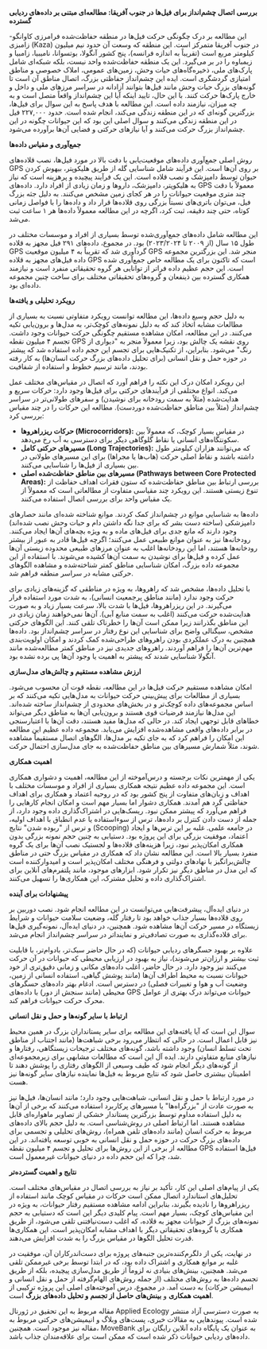 **بررسی اتصال چشم‌انداز برای فیل‌ها در جنوب آفریقا: مطالعه‌ای مبتنی بر داده‌های ردیابی گسترده**

این مطالعه بر درک چگونگی حرکت فیل‌ها در منطقه حفاظت‌شده فرامرزی کاوانگو-زامبزی (Kaza) در جنوب آفریقا متمرکز است. این منطقه که وسعت آن حدود نیم میلیون کیلومتر مربع است (تقریباً به اندازه فرانسه)، پنج کشور آنگولا، بوتسوانا، نامیبیا، زامبیا و زیمباوه را در بر می‌گیرد. این یک منطقه حفاظت‌شده واحد نیست، بلکه شبکه‌ای شامل پارک‌های ملی، ذخیره‌گاه‌های حیات وحش، زمین‌های عمومی، املاک خصوصی و مناطق امتیازی گردشگری است. ایده این چشم‌انداز حفاظتی بزرگ، اتصال مناطق آن است تا گونه‌های بزرگ حیات وحش مانند فیل‌ها بتوانند آزادانه در سراسر مرزهای ملی و داخل و خارج پارک‌ها حرکت کنند. با این حال، تایید اینکه آیا این چشم‌انداز واقعاً متصل است و به چه میزان، نیازمند داده است. این مطالعه با هدف پاسخ به این سوال برای فیل‌ها، بزرگترین گونه‌ای که در این منطقه زندگی می‌کند، انجام شده است. حدود ۲۲۷,۰۰۰ فیل در این منطقه زندگی می‌کنند و سوال اصلی این بود که این حیوانات چگونه در این چشم‌انداز بزرگ حرکت می‌کنند و آیا نیازهای حرکتی و فضایی آن‌ها برآورده می‌شود.

**جمع‌آوری و مقیاس داده‌ها**

روش اصلی جمع‌آوری داده‌های موقعیت‌یابی با دقت بالا در مورد فیل‌ها، نصب قلاده‌های GPS بر روی آن‌ها است. این فرآیند شامل شناسایی گله از طریق هلیکوپتر، بیهوش کردن حیوان توسط دامپزشک و نصب قلاده است. این یک فرآیند پیچیده و پرهزینه است که نیاز به هلیکوپتر، دامپزشک، داروها و زمان زیادی از افراد دارد. داده‌های GPS معمولاً با دقت چند متری موقعیت حیوانات را در هر کجای زمین مشخص می‌کنند. به دلیل جثه بزرگ فیل، می‌توان باتری‌های نسبتاً بزرگی روی قلاده‌ها قرار داد و داده‌ها را با فواصل زمانی کوتاه، حتی چند دقیقه، ثبت کرد، اگرچه در این مطالعه معمولاً داده‌ها هر ۱ ساعت ثبت می‌شد.

این مطالعه شامل داده‌های جمع‌آوری‌شده توسط بسیاری از افراد و موسسات مختلف در طول ۱۵ سال (از ۲۰۰۹ تا ۲۰۲۳/۲۰۲۴) بود. در مجموع، داده‌های ۲۹۱ فیل مجهز به قلاده GPS گردآوری شد که تقریباً به ۴ میلیون موقعیت GPS منجر شد. این بزرگترین مجموعه داده فیل‌های مجهز به قلاده GPS است که تاکنون برای یک مطالعه خاص جمع‌آوری شده است. این حجم عظیم داده فراتر از توانایی هر گروه تحقیقاتی منفرد است و نیازمند همکاری گسترده بین ذینفعان و گروه‌های تحقیقاتی مختلف برای ساخت چنین مجموعه داده‌ای بود.

**رویکرد تحلیلی و یافته‌ها**

به دلیل حجم وسیع داده‌ها، این مطالعه توانست رویکرد متفاوتی نسبت به بسیاری از مطالعات مشابه اتخاذ کند که به دلیل نمونه‌های کوچک‌تر، به مدل‌ها و برون‌یابی تکیه می‌کنند. در این مطالعه، امکان مشاهده مستقیم چگونگی حرکت حیوانات وجود داشت. تجسم ۴ میلیون نقطه GPS روی نقشه یک چالش بود، زیرا معمولاً منجر به "دیواری از رنگ" می‌شود. بنابراین، از تکنیک‌هایی برای تجسم این حجم داده استفاده شد که پیشتر در حوزه حمل و نقل انسانی (برای تحلیل داده‌های بزرگ حرکت انسان‌ها) به کار رفته بودند، مانند ترسیم خطوط و استفاده از شفافیت.

این رویکرد امکان درک این نکته را فراهم آورد که اتصال در مقیاس‌های مختلف عمل می‌کند. انواع مختلفی از فرآیندهای حرکتی برای فیل‌ها وجود دارد: حرکات سریع و هدایت‌شده (مثلاً به سمت رودخانه برای نوشیدن) و سفرهای طولانی‌تر در سراسر چشم‌انداز (مثلاً بین مناطق حفاظت‌شده دوردست). مطالعه این حرکات را در چند مقیاس بررسی کرد:
*   **حرکات ریزراهروها (Microcorridors):** در مقیاس بسیار کوچک، که معمولاً بین سکونتگاه‌های انسانی یا نقاط گلوگاهی دیگر برای دسترسی به آب رخ می‌دهد.
*   **مسیرهای حرکتی کامل (Long Trajectories):** که می‌توانند هزاران کیلومتر طول داشته باشند و نقاط اصلی حرکت (هاب‌ها یا مجراها) برای این مسیرهای طولانی در بین بسیاری از فیل‌ها را شناسایی می‌کنند.
*   **مسیرهای بین مناطق حفاظت‌شده اصلی (Pathways between Core Protected Areas):** بررسی ارتباط بین مناطق حفاظت‌شده که ستون فقرات اهداف حفاظت از تنوع زیستی هستند. این رویکرد چند مقیاسی متفاوت از مطالعاتی است که معمولاً از یک مقیاس واحد برای بررسی اتصال استفاده می‌کنند.

داده‌ها به شناسایی موانع در چشم‌انداز کمک کردند. موانع شناخته شده‌ای مانند حصارهای دامپزشکی (ساخته دست بشر که برای جدا نگه داشتن دام و حیات وحش نصب شده‌اند) وجود دارند که مانع جدی برای فیل‌های ماده و به ویژه بچه‌های آن‌ها ایجاد می‌کنند. رودخانه‌ها نیز به عنوان موانع طبیعی عمل می‌کنند؛ اگرچه فیل‌ها قادر به عبور از بیشتر رودخانه‌ها هستند، اما این رودخانه‌ها اغلب به عنوان مرزهای طبیعی محدوده زیستی آن‌ها عمل کرده و فیل‌ها برای نوشیدن به سمت آن‌ها کشیده می‌شوند. با استفاده از این مجموعه داده بزرگ، امکان شناسایی مناطق کمتر شناخته‌شده و مشاهده الگوهای حرکتی مشابه در سراسر منطقه فراهم شد.

با تحلیل داده‌ها، مشخص شد که راهروها، به ویژه در مناطقی که گزینه‌های زیادی برای حرکت وجود ندارد (مانند مناطق پرجمعیت انسانی)، به شدت مورد استفاده قرار می‌گیرند. در این ریزراهروها، فیل‌ها با شدت بالا، سرعت بسیار زیاد و به صورت هدایت‌شده حرکت می‌کنند (اغلب به سمت منابع آبی). آن‌ها نمی‌خواهند زمان زیادی در این مناطق بگذرانند زیرا ممکن است آن‌ها را خطرناک تلقی کنند. این الگوهای حرکتی مشخص، سیگنالی واضح برای شناسایی این نوع رفتار در سراسر چشم‌انداز بود. داده‌ها همچنین به درک عملکردی بودن راهروهای طراحی‌شده کمک کردند و امکان اولویت‌بندی مهم‌ترین آن‌ها را فراهم آوردند. راهروهای جدیدی نیز در مناطق کمتر مطالعه‌شده مانند آنگولا شناسایی شدند که پیشتر به اهمیت یا وجود آن‌ها پی برده نشده بود.

**ارزش مشاهده مستقیم و چالش‌های مدل‌سازی**

امکان مشاهده مستقیم حرکت فیل‌ها در این مطالعه، نقطه قوت آن محسوب می‌شود. بسیاری از مطالعات برای پیش‌بینی حرکت حیوانات به مدل‌هایی تکیه می‌کنند که بر اساس مجموعه‌های داده کوچک‌تر و در بخش‌های محدودی از چشم‌انداز ساخته شده‌اند. این مدل‌ها نیازمند فرضیات قوی هستند و برون‌یابی آن‌ها به مناطق دیگر می‌تواند خطاهای قابل توجهی ایجاد کند. در حالی که مدل‌ها مفید هستند، دقت آن‌ها با اعتبارسنجی در برابر داده‌های واقعی مشاهده‌شده افزایش می‌یابد. مجموعه داده عظیم این مطالعه این امکان را فراهم کرد که به جای تکیه بر مدل‌ها، الگوهای اتصال مستقیماً مشاهده شوند، مثلاً شمارش مسیرهای بین مناطق حفاظت‌شده به جای مدل‌سازی احتمال حرکت.

**اهمیت همکاری**

یکی از مهمترین نکات برجسته و درس‌آموخته از این مطالعه، اهمیت و دشواری همکاری است. این مجموعه داده عظیم نتیجه همکاری بسیاری از افراد و موسسات مختلف با اهداف و زبان‌های متفاوت از پنج کشور بود که در روحیه اعتماد و همکاری برای اهداف حفاظتی گرد هم آمدند. همکاری دشوار اما بسیار مهم است و امکان انجام کارهایی را فراهم می‌آورد که پیشتر ممکن نبود. ریسک‌هایی در اشتراک‌گذاری داده وجود دارد، از جمله از دست دادن کنترل بر داده‌ها، ترس از سوءاستفاده یا عدم انطباق با اهداف اولیه، و ترس از "ربوده شدن" نتایج (Scooping) در جامعه علمی. غلبه بر این ترس‌ها و ایجاد اعتماد، موفقیت بزرگی برای این پروژه بود. دستیابی به چنین حجم نمونه بزرگی بدون همکاری امکان‌پذیر نبود، زیرا هزینه‌های قلاده‌ها و لجستیک نصب آن‌ها برای یک گروه منفرد بسیار بالا است. این مطالعه نشان داد که همکاری در مقیاس بزرگ حتی در مناطق چالش‌برانگیز با نهادهای دولتی و فرهنگی مختلف امکان‌پذیر است و امیدوارکننده است که این مدل در مناطق دیگر نیز تکرار شود. ابزارهای موجود، مانند پلتفرم‌های آنلاین برای اشتراک‌گذاری داده و تحلیل مشترک، این همکاری‌ها را تسهیل می‌کنند.

**پیشنهادات برای آینده**

در دنیای ایده‌آل، پیشرفت‌هایی می‌توانست در این مطالعه انجام شود. نصب دوربین بر روی قلاده‌ها بسیار جذاب خواهد بود تا رفتار گله، وضعیت سلامت حیوانات و شرایط زیستگاه در مسیر حرکت آن‌ها مشاهده شود. همچنین، در دنیای ایده‌آل، نمونه‌گیری فیل‌ها برای قلاده‌گذاری به صورت تصادفی‌تر و نماینداتر در سراسر چشم‌انداز انجام می‌شد.

علاوه بر بهبود حسگرهای ردیابی حیوانات (که در حال حاضر سبک‌تر، بادوام‌تر، با قابلیت ثبت بیشتر و ارزان‌تر می‌شوند)، نیاز به بهبود در ارزیابی محیطی که حیوانات در آن حرکت می‌کنند نیز وجود دارد. در حال حاضر، اغلب داده‌های مکانی و زمانی دقیق‌تری از خود حیوانات نسبت به محیط اطراف آن‌ها (مانند پوشش گیاهی، استفاده انسانی از زمین، وضعیت آب و هوا و تغییرات فصلی) در دسترس است. ادغام بهتر داده‌های حسگرهای محیطی (مانند سنجش از دور) با داده‌های GPS حیوانات می‌تواند درک بهتری از عوامل محرک حرکت حیوانات فراهم کند.

**ارتباط با سایر گونه‌ها و حمل و نقل انسانی**

سوال این است که آیا یافته‌های این مطالعه برای سایر پستانداران بزرگ در همین محیط نیز قابل اعمال است. در حالی که انتظار می‌رود برخی شباهت‌ها (مانند اجتناب از مناطق تحت تسلط انسان) وجود داشته باشد، گونه‌های مختلف ترجیحات زیستگاهی، رفتارها و نیازهای منابع متفاوتی دارند. ایده آل این است که مطالعات مشابهی برای زیرمجموعه‌ای از گونه‌های دیگر انجام شود که طیف وسیعی از الگوهای رفتاری را پوشش دهند تا اطمینان بیشتری حاصل شود که نتایج مربوط به فیل‌ها نماینده نیازهای سایر گونه‌ها نیز هست.

در مورد ارتباط با حمل و نقل انسانی، شباهت‌هایی وجود دارد؛ مانند انسان‌ها، فیل‌ها نیز به صورت عادت از "بزرگراه‌ها" یا مسیرهای پرکاربرد استفاده می‌کنند که برخی از آن‌ها به دلیل استفاده مداوم توسط بزرگترین پستاندار خشکی از تصاویر ماهواره‌ای قابل مشاهده هستند. اما ارتباط اصلی در روش‌شناسی است. به دلیل حجم بالای داده‌های مربوط به حرکت انسان (مانند داده‌های تلفن همراه)، روش‌های تحلیلی و تجسمی برای داده‌های بزرگ حرکت در حوزه حمل و نقل انسانی به خوبی توسعه یافته‌اند. در این مطالعه از برخی از این روش‌ها برای تحلیل و تجسم ۴ میلیون نقطه GPS فیل‌ها استفاده شد، چرا که این حجم داده در دنیای حیوانات غیرمعمول است.

**نتایج و اهمیت گسترده‌تر**

یکی از پیام‌های اصلی این کار، تأکید بر نیاز به بررسی اتصال در مقیاس‌های مختلف است. تحلیل‌های استاندارد اتصال ممکن است حرکات در مقیاس کوچک مانند استفاده از ریزراهروها را نادیده بگیرند، بنابراین ادامه مشاهده مستقیم رفتار حیوانات، به ویژه در این مقیاس‌های کوچک، بسیار مهم است. پیام کلیدی دیگر این است که دستیابی به حجم نمونه‌های بزرگ از حیوانات مجهز به قلاده، که اغلب دست‌نیافتنی تلقی می‌شود، از طریق همکاری با گروه‌های تحقیقاتی دیگر با اهداف مشابه امکان‌پذیر است. این همکاری‌ها قدرت تحلیل الگوها در مقیاس بزرگ را به شدت افزایش می‌دهند.

در نهایت، یکی از دلگرم‌کننده‌ترین جنبه‌های پروژه برای دست‌اندرکاران آن، موفقیت در غلبه بر موانع همکاری و اشتراک داده بود، که در ابتدا توسط برخی غیرممکن تلقی می‌شد. همچنین، بینش‌های بنیادی نه لزوماً از طریق مدل‌سازی پیچیده، بلکه از طریق تجسم داده‌ها به روش‌های مختلف (از جمله روش‌های الهام‌گرفته از حمل و نقل انسانی و انیمیشن حرکات) به دست آمد. در مجموع، درس آموخته‌های اصلی این پروژه ترکیبی از **اهمیت همکاری** و **بینش‌های حاصل از تجسم و تحلیل داده‌های بزرگ** است.

مقاله مربوط به این تحقیق در ژورنال Applied Ecology به صورت دسترسی آزاد منتشر شده است. پیوندهایی به مقالات خبری، پست‌های وبلاگ و انیمیشن‌های حرکتی مربوط به مقاله نیز موجود است. همچنین، MoveBank به عنوان یک پایگاه داده آنلاین رایگان برای داده‌های ردیابی حیوانات ذکر شده است که ممکن است برای علاقه‌مندان جذاب باشد.
